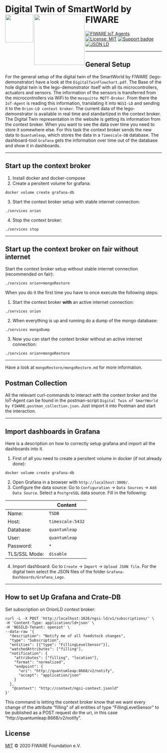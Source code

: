 # Digital Twin of SmartWorld by FIWARE [<img src="https://img.shields.io/badge/NGSI-LD-d6604d.svg" width="90"  align="left" />](https://www.etsi.org/deliver/etsi_gs/CIM/001_099/009/01.04.01_60/gs_cim009v010401p.pdf)[<img src="https://fiware.github.io/tutorials.IoT-Agent/img/fiware.png" align="left" width="162">](https://www.fiware.org/)<br/>

[![FIWARE IoT Agents](https://nexus.lab.fiware.org/repository/raw/public/badges/chapters/iot-agents.svg)](https://github.com/FIWARE/catalogue/blob/master/iot-agents/README.md)
[![License: MIT](https://img.shields.io/github/license/fiware/tutorials.Iot-Agent.svg)](https://opensource.org/licenses/MIT)
[![Support badge](https://img.shields.io/badge/tag-fiware-orange.svg?logo=stackoverflow)](https://stackoverflow.com/questions/tagged/fiware)
[![JSON LD](https://img.shields.io/badge/JSON--LD-1.1-f06f38.svg)](https://w3c.github.io/json-ld-syntax/)

---

## General Setup

For the general setup of the digital twin of the SmartWorld by FIWARE (lego-demonstrator) have a look at the ```DigitalTwinFlowchart.pdf```. The Base of the hole digital twin is the lego-demonstrator itself with all its microcontrollers, actuators and sensors. The information of the sensors is transferred from the microcontrollers via WiFi to the ```mosquitto MQTT-Broker```. From there the ```IoT-Agent``` is reading this information, translating it into ```NGSI-LD``` and sending it to the ```Orion-LD context broker```. The current data of the lego-demonstrator is available in real time and standartized in the context broker. The Digital Twin representation in the website is getting its information from the context broker. When you want to see the data over time you need to store it somewhere else. For this task the context broker sends the new data to ```Quantumleap```, which stores the data in a ```Timescale-DB``` database. The dashboard-tool ```Grafana``` gets the information over time out of the database and show it in dashboards.

---

## Start up the context broker

1. Install docker and docker-compose
2. Create a persitent volume for grafana:
```
docker volume create grafana-db
```
3. Start the context broker setup with stable internet connection:
```
./services orion
```
4. Stop the context broker:
```
./services stop
```

---

## Start up the context broker on fair without internet

Start the context broker setup without stable internet connection (recommended on fair):
```
./services orion+mongoRestore
```

When you do it the first time you have to once execute the following steps:
1. Start the context broker **with** an active internet connection:
```
./services orion
```
2. When everything is up and running do a dump of the mongo database:
```
./services mongoDump
```
3. Now you can start the context broker without an active internet connection:
```
./services orion+mongoRestore
```

---

Have a look at ```mongoRestore/mongoRestore.md``` for more information.

## Postman Collection
All the relevant curl-commands to interact with the context broker and the IoT-Agent can be found in the postman-script ```Digital Twin of SmartWorld by FIWARE.postman_collection.json```. Just import it into Postman and start the interaction.

---

## Import dashboards in Grafana
Here is a description on how to correctly setup grafana and import all the dashboards into it.

1. First of all you need to create a persitent volume in docker (if not already done):
```
docker volume create grafana-db
```
2. Open Grafana in a browser with ```http://localhost:3000/```.
3. Configure the data source: Go to ```Configuration``` -> ```Data Sources``` -> ```Add Data Source```. Select a ```PostgreSQL``` data source. Fill in the following:

|             |Content              |
|-------------|---------------------|
|Name:        |```TSDB```           |
|Host:        |```timescale:5432``` |
|Database:    |```quantumleap```    |
|User:        |```quantumleap```    |
|Password:    |```*```              |
|TLS/SSL Mode:|```disable```        |

4. Import dashboard: Go to ```Create``` -> ```Import``` -> ```Upload JSON file```.
For the digital twin select the JSON files of the folder ```Grafana-Dashboards/Grafana_Lego```.

---

## How to set Up Grafana and Crate-DB
Set subscription on OrionLD context broker:
```
curl -L -X POST 'http://localhost:1026/ngsi-ld/v1/subscriptions/' \
-H 'Content-Type: application/ld+json' \
-H 'NGSILD-Tenant: openiot' \
--data-raw '{
  "description": "Notify me of all feedstock changes",
  "type": "Subscription",
  "entities": [{"type": "FillingLevelSensor"}],
  "watchedAttributes": ["filling"],
  "notification": {
    "attributes": ["filling", "location"],
    "format": "normalized",
    "endpoint": {
      "uri": "http://quantumleap:8668/v2/notify",
      "accept": "application/json"
    }
  },
   "@context": "http://context/ngsi-context.jsonld"
}'
```
This command is letting the context broker know that we want every change of the attribute “filling” of all entities of type “FillingLevelSensor” to be published as a POST request do the uri, in this case “http://quantumleap:8668/v2/notify”.

## License

[MIT](LICENSE) © 2020 FIWARE Foundation e.V.

